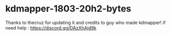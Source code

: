 # kdmapper-1803-20h2-bytes
Thanks to thecruz for updating it and credits to guy who made kdmapper! if need help : https://discord.gg/DAzXhAjd9k
